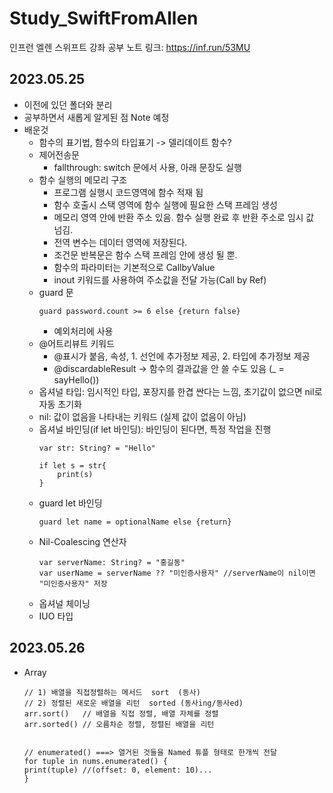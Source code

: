 # Study_SwiftFromAllen
인프런 엘렌 스위프트 강좌 공부 노트
링크: https://inf.run/53MU

## 2023.05.25
- 이전에 있던 폴더와 분리 
- 공부하면서 새롭게 알게된 점 Note 예정
- 배운것
    - 함수의 표기법, 함수의 타입표기 -> 델리데이트 함수? 
    - 제어전송문
        - fallthrough: switch 문에서 사용, 아래 문장도 실행 
    - 함수 실행의 메모리 구조
        - 프로그램 실행시 코드영역에 함수 적재 됨
        - 함수 호출시 스택 영역에 함수 실행에 필요한 스택 프레임 생성
        - 메모리 영역 안에 반환 주소 있음. 함수 실행 완료 후 반환 주소로 임시 값 넘김.
        - 전역 변수는 데이터 영역에 저장된다.
        - 조건문 반복문은 함수 스택 프레임 안에 생성 될 뿐.
        - 함수의 파라미터는 기본적으로 CallbyValue
        - inout 키워드를 사용하여 주소값을 전달 가능(Call by Ref)
    - guard 문
        ```
        guard password.count >= 6 else {return false}
        ```
        - 예외처리에 사용
    - @어트리뷰트 키워드
        - @표시가 붙음, 속성, 1. 선언에 추가정보 제공, 2. 타입에 추가정보 제공
        - @discardableResult -> 함수의 결과값을 안 쓸 수도 있음 (_ = sayHello())
    - 옵셔널 타입: 임시적인 타입, 포장지를 한겹 싼다는 느낌, 초기값이 없으면 nil로 자동 초기화
    - nil: 값이 없음을 나타내는 키워드 (실제 값이 없음이 아님)
    - 옵셔널 바인딩(if let 바인딩): 바인딩이 된다면, 특정 작업을 진행
        ```
        var str: String? = "Hello"
        
        if let s = str{
            print(s)
        }
        ```
    - guard let 바인딩
        ```
        guard let name = optionalName else {return}
        ```
    - Nil-Coalescing 연산자
        ```
        var serverName: String? = "홍길동"
        var userName = serverName ?? "미인증사용자" //serverName이 nil이면 "미인증사용자" 저장
        ```
    - 옵셔널 체이닝
    - IUO 타입
    
## 2023.05.26
- Array
    ```
    // 1) 배열을 직접정렬하는 메서드  sort  (동사)
    // 2) 정렬된 새로운 배열을 리턴  sorted (동사ing/동사ed)
    arr.sort()   // 배열을 직접 정렬, 배열 자체를 정렬
    arr.sorted() // 오름차순 정렬, 정렬된 배열을 리턴
    
    
    // enumerated() ===> 열거된 것들을 Named 튜플 형태로 한개씩 전달
    for tuple in nums.enumerated() {
    print(tuple) //(offset: 0, element: 10)... 
    }
    ```

     
